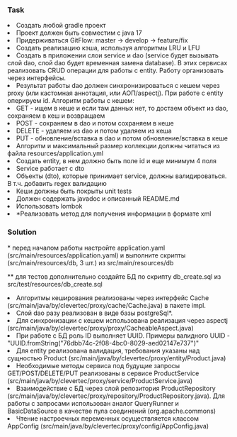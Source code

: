 <h3>Task</h3>
<li>Создать любой gradle проект</li>
<li>Проект должен быть совместим с java 17</li>
<li>Придерживаться GitFlow: master -> develop -> feature/fix</li>
<li>Создать реализацию кэша, используя алгоритмы LRU и LFU</li>
<li>Создать в приложении слои service и dao (service будет вызывать слой dao, слой dao будет временная замена database). В этих сервисах реализовать CRUD операции для работы с entity. Работу организовать через интерфейсы.</li>
<li>Результат работы dao должен синхронизироваться с кешем через proxy (или кастомная аннотация, или АОП/aspectj). При работе с entity оперируем id. Алгоритм работы с кешем:</li>
<li>GET - ищем в кеше и если там данных нет, то достаем объект из dao, сохраняем в кеш и возвращаем</li>
<li>POST - сохраняем в dao и потом сохраняем в кеше</li>
<li>DELETE - удаляем из dao и потом удаляем из кеша</li>
<li>PUT - обновление/вставка в dao и потом обновление/вставка в кеше</li>
<li>Алгоритм и максимальный размер коллекции должны читаться из файла resources/application.yml</li>
<li>Создать entity, в нем должно быть поле id и еще минимум 4 поля</li>
<li>Service работает с dto</li>
<li>Объекты (dto), которые принимает service, должны валидироваться. В т.ч. добавить regex валидацию</li>
<li>Кеши должны быть покрыты unit tests</li>
<li>Должен содержать javadoc и описанный README.md</li>
<li>Использовать lombok</li>
<li>*Реализовать метод для получения информации в формате xml</li>

<h3>Solution</h3>
<p>* перед началом работы настройте application.yaml (src/main/resources/application.yaml) и выполните скрипты (src/main/resources/db, 3 шт.) из src/main/resources/db</p>
<p>** для тестов дополнительно создайте БД по скрипту db_create.sql из src/test/resources/db_create.sql</p>
<li>Алгоритмы кеширования реализованы через интерфейс Cache (src/main/java/by/clevertec/proxy/cache/Cache.java) в пакете impl.</li>
<li>Слой dao разу реализован в виде базы postgreSql*.</li>
<li>Для синхронизации с кешем использована реализация через aspectj (src/main/java/by/clevertec/proxy/proxy/CacheableAspect.java)</li>
<li>При работе с БД роль ID выполняет UUID. Примеры валидного UUID - "UUID.fromString("76dbb74c-2f08-4bc0-8029-aed02147e737")"</li>
<li>Для entity реализована валидация, требования указаны над сущностью Product (src/main/java/by/clevertec/proxy/entity/Product.java)</li>
<li>Необходимые методы сервиса под будущие запросы GET/POST/DELETE/PUT реализованы в сервисе ProductService (src/main/java/by/clevertec/proxy/service/ProductService.java)</li>
<li>Взаимодействие с БД через слой репозитория ProductRepository (src/main/java/by/clevertec/proxy/repository/ProductRepository.java). Для работы с запросами использован аналог QueryRunner и BasicDataSource в качестве пула соединений (org.apache.commons)</li>
<li>Чтение настроечных переменных осуществляется классом AppConfig (src/main/java/by/clevertec/proxy/config/AppConfig.java)</li>